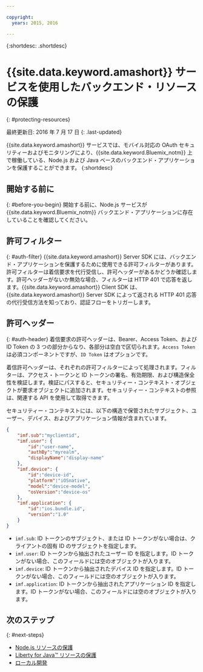 ```yaml
---

copyright:
  years: 2015, 2016

---
```


{:shortdesc: .shortdesc}

# {{site.data.keyword.amashort}} サービスを使用したバックエンド・リソースの保護
{: #protecting-resources}

最終更新日: 2016 年 7 月 17 日
{: .last-updated}


{{site.data.keyword.amashort}} サービスでは、モバイル対応の OAuth セキュリティーおよびモニタリングにより、{{site.data.keyword.Bluemix_notm}} 上で稼働している、Node.js および Java ベースのバックエンド・アプリケーションを保護することができます。
{:shortdesc}

## 開始する前に
{: #before-you-begin}
開始する前に、Node.js サービスが {{site.data.keyword.Bluemix_notm}} バックエンド・アプリケーションに存在していることを確認してください。


## 許可フィルター
{: #auth-filter}
{{site.data.keyword.amashort}} Server SDK には、バックエンド・アプリケーションを保護するために使用できる許可フィルターがあります。許可フィルターは着信要求を代行受信し、許可ヘッダーがあるかどうか確認します。許可ヘッダーがないか無効な場合、フィルターは HTTP 401 で応答を返します。{{site.data.keyword.amashort}} Client SDK は、{{site.data.keyword.amashort}} Server SDK によって返される HTTP 401 応答の代行受信方法を知っており、認証フローをトリガーします。
## 許可ヘッダー
{: #auth-header}
着信要求の許可ヘッダーは、Bearer、Access Token、および ID Token の 3 つの部分からなり、各部分は空白で区切られます。`Access Token` は必須コンポーネントですが、`ID Token` はオプションです。

着信許可ヘッダーは、それぞれの許可フィルターによって処理されます。フィルターは、アクセス・トークンと ID トークンの署名、有効期限、および構造保全性を検証します。検証にパスすると、セキュリティー・コンテキスト・オブジェクトが要求オブジェクトに追加されます。セキュリティー・コンテキストの参照は、関連する API を使用して取得できます。

セキュリティー・コンテキストには、以下の構造で保管されたサブジェクト、ユーザー、デバイス、およびアプリケーション情報が含まれています。
```JSON
{
    "imf.sub":"myclientid",
    "imf.user": {
        "id":"user-name",
        "authBy":"myrealm",
        "displayName":"display-name"
    },
    "imf.device": {
        "id":"device-id",
        "platform":"iOSnative",
        "model":"device-model",
        "osVersion":"device-os"
    },
    "imf.application": {
        "id":"ios.bundle.id",
        "version":"1.0"
    }
}
```
* `imf.sub`: ID トークンのサブジェクト、または ID トークンがない場合は、クライアントの固有 ID のサブジェクトを指定します。
* `imf.user`: ID トークンから抽出されたユーザー ID を指定します。ID トークンがない場合、このフィールドには空のオブジェクトが入ります。
* `imf.device`: ID トークンから抽出されたデバイス ID を指定します。ID トークンがない場合、このフィールドには空のオブジェクトが入ります。
* `imf.application`: ID トークンから抽出されたアプリケーション ID を指定します。ID トークンがない場合、このフィールドには空のオブジェクトが入ります。

## 次のステップ
{: #next-steps}
* [Node.js リソースの保護](protecting-resources-nodejs.html)
* [Liberty for Java&trade; リソースの保護](protecting-resources-java.html)
* [ローカル開発](protecting-resources-local.html)
